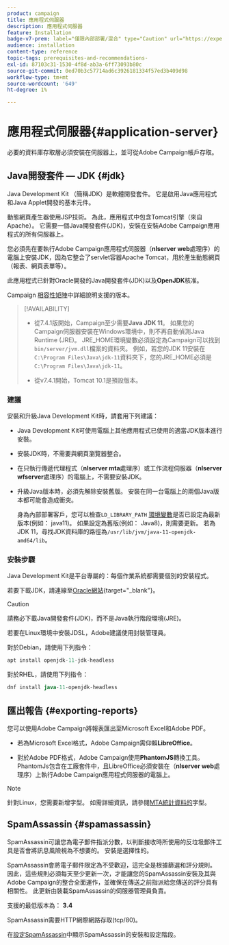 ```yaml
---
product: campaign
title: 應用程式伺服器
description: 應用程式伺服器
feature: Installation
badge-v7-prem: label="僅限內部部署/混合" type="Caution" url="https://experienceleague.adobe.com/docs/campaign-classic/using/installing-campaign-classic/architecture-and-hosting-models/hosting-models-lp/hosting-models.html?lang=zh-Hant" tooltip="僅適用於內部部署和混合部署"
audience: installation
content-type: reference
topic-tags: prerequisites-and-recommendations-
exl-id: 87103c31-1530-4f8d-ab3a-6ff73093b80c
source-git-commit: 0ed70b3c57714ad6c3926181334f57ed3b409d98
workflow-type: tm+mt
source-wordcount: '649'
ht-degree: 1%

---
```


# 應用程式伺服器{#application-server}

必要的資料庫存取層必須安裝在伺服器上，並可從Adobe Campaign帳戶存取。

## Java開發套件 — JDK {#jdk}

Java Development Kit （簡稱JDK）是軟體開發套件。 它是啟用Java應用程式和Java Applet開發的基本元件。

動態網頁產生器使用JSP技術。 為此，應用程式中包含Tomcat引擎（來自Apache）。 它需要一個Java開發套件(JDK)，安裝在安裝Adobe Campaign應用程式的所有伺服器上。

您必須先在要執行Adobe Campaign應用程式伺服器（**nlserver web**&#x200B;處理序）的電腦上安裝JDK，因為它整合了servlet容器Apache Tomcat，用於產生動態網頁（報表、網頁表單等）。

此應用程式已針對Oracle開發的Java開發套件(JDK)以及&#x200B;**OpenJDK**&#x200B;核准。

Campaign [相容性矩陣](../../rn/using/compatibility-matrix.md)中詳細說明支援的版本。


>[!AVAILABILITY]
>
>* 從7.4.1版開始，Campaign至少需要&#x200B;**Java JDK 11**。 如果您的Campaign伺服器安裝在Windows環境中，則不再自動偵測Java Runtime (JRE)。 JRE_HOME環境變數必須設定為Campaign可以找到`bin/server/jvm.dll`檔案的資料夾。 例如，若您的JDK 11安裝在`C:\Program Files\Java\jdk-11`資料夾下，您的JRE_HOME必須是`C:\Program Files\Java\jdk-11`。
>
>* 從v7.4.1開始，Tomcat 10.1是預設版本。
>

### 建議

安裝和升級Java Development Kit時，請套用下列建議：

* Java Development Kit可使用電腦上其他應用程式已使用的適當JDK版本進行安裝。

* 安裝JDK時，不需要與網頁瀏覽器整合。

* 在只執行傳遞代理程式（**nlserver mta**&#x200B;處理序）或工作流程伺服器（**nlserver wfserver**&#x200B;處理序）的電腦上，不需要安裝JDK。

* 升級Java版本時，必須先解除安裝舊版。 安裝在同一台電腦上的兩個Java版本都可能會造成衝突。

  身為內部部署客戶，您可以檢查`LD_LIBRARY_PATH` [環境變數](installing-packages-with-linux.md#environment-variables)是否已設定為最新版本(例如： java11)。 如果設定為舊版(例如： Java8)，則需要更新。 若為JDK 11，尋找JDK資料庫的路徑為`/usr/lib/jvm/java-11-openjdk-amd64/lib`。


### 安裝步驟

Java Development Kit是平台專屬的：每個作業系統都需要個別的安裝程式。

若要下載JDK，請連線至[Oracle網站](https://www.oracle.com/technetwork/java/javase/downloads/index.html){target="_blank"}。

>[!CAUTION]
>
> 請務必下載Java開發套件(JDK)，而不是Java執行階段環境(JRE)。


若要在Linux環境中安裝JDSL，Adobe建議使用封裝管理員。

對於Debian，請使用下列指令：

```sql
apt install openjdk-11-jdk-headless
```

對於RHEL，請使用下列指令：

```sql
dnf install java-11-openjdk-headless
```



## 匯出報告 {#exporting-reports}

您可以使用Adobe Campaign將報表匯出至Microsoft Excel和Adobe PDF。

* 若為Microsoft Excel格式，Adobe Campaign需仰賴&#x200B;**LibreOffice**。

* 對於Adobe PDF格式，Adobe Campaign使用&#x200B;**PhantomJS**&#x200B;轉換工具。 PhantomJs包含在工廠套件中，且LibreOffice必須安裝在（**nlserver web**&#x200B;處理序）上執行Adobe Campaign應用程式伺服器的電腦上。

>[!NOTE]
>
>針對Linux，您需要新增字型。 如需詳細資訊，請參閱[MTA統計資料的](../../installation/using/prerequisites-of-campaign-installation-in-linux.md#fonts-for-mta-statistics)字型。

## SpamAssassin {#spamassassin}

SpamAssassin可讓您為電子郵件指派分數，以判斷接收時所使用的反垃圾郵件工具是否會將訊息風險視為不想要的。 安裝是選擇性的。

SpamAssassin會將電子郵件限定為不受歡迎，這完全是根據篩選和評分規則。 因此，這些規則必須每天至少更新一次，才能讓您的SpamAssassin安裝及其與Adobe Campaign的整合全面運作，並確保在傳送之前指派給您傳送的評分具有相關性。 此更新由裝載SpamAssassin的伺服器管理員負責。

支援的最低版本為： **3.4**

SpamAssassin需要HTTP網際網路存取(tcp/80)。

在[設定SpamAssassin](../../installation/using/configuring-spamassassin.md)中顯示SpamAssassin的安裝和設定階段。
